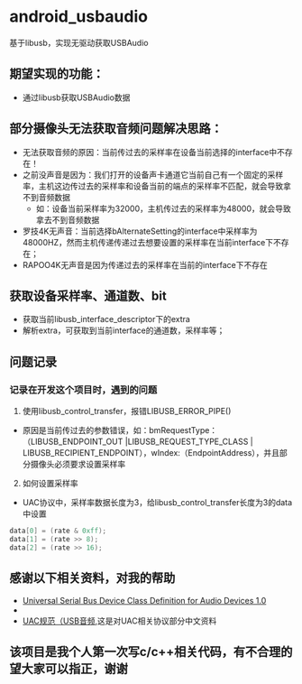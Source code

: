 # android_usbaudio
基于libusb，实现无驱动获取USBAudio

## 期望实现的功能：
- 通过libusb获取USBAudio数据

## 部分摄像头无法获取音频问题解决思路：
- 无法获取音频的原因：当前传过去的采样率在设备当前选择的interface中不存在！
- 之前没声音是因为：我们打开的设备声卡通道它当前自己有一个固定的采样率，主机这边传过去的采样率和设备当前的端点的采样率不匹配，就会导致拿不到音频数据
    - 如：设备当前采样率为32000，主机传过去的采样率为48000，就会导致拿去不到音频数据
- 罗技4K无声音：当前选择bAlternateSetting的interface中采样率为48000HZ，然而主机传递传递过去想要设置的采样率在当前interface下不存在；
- RAPOO4K无声音是因为传递过去的采样率在当前的interface下不存在

## 获取设备采样率、通道数、bit
- 获取当前libusb_interface_descriptor下的extra
- 解析extra，可获取到当前interface的通道数，采样率等；

## 问题记录
### 记录在开发这个项目时，遇到的问题
1. 使用libusb_control_transfer，报错LIBUSB_ERROR_PIPE()
- 原因是当前传过去的参数错误，如：bmRequestType：（LIBUSB_ENDPOINT_OUT |LIBUSB_REQUEST_TYPE_CLASS | LIBUSB_RECIPIENT_ENDPOINT），wIndex:（EndpointAddress），并且部分摄像头必须要求设置采样率
2. 如何设置采样率
- UAC协议中，采样率数据长度为3，给libusb_control_transfer长度为3的data中设置
```c++
data[0] = (rate & 0xff);
data[1] = (rate >> 8);
data[2] = (rate >> 16);
```

## 感谢以下相关资料，对我的帮助
- [Universal Serial Bus Device Class Definition for Audio Devices 1.0](https://www.usb.org/sites/default/files/audio10.pdf)
- 
- [UAC规范（USB音频](http://www.usbzh.com/article/forum-1.html),这是对UAC相关协议部分中文资料

## 该项目是我个人第一次写c/c++相关代码，有不合理的望大家可以指正，谢谢

